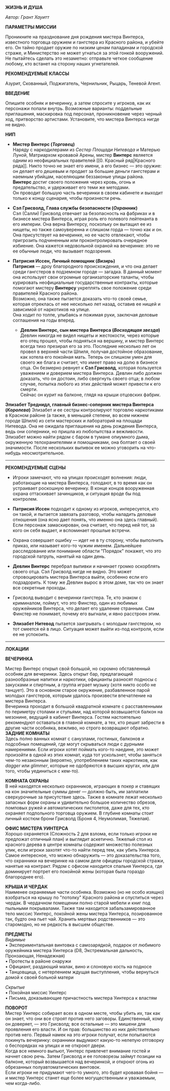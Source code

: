 **ЖИЗНЬ И ДУША**

*Автор: Грант Хауитт*

**ПАРАМЕТРЫ МИССИИ**

Проникните на празднование дня рождения мистера Винтерса, известного торговца оружием и гангстера из Красного района, и убейте его. Он тайно продает оружие по низким ценам паладинам и городской страже, и Министерство не может угнаться за этой гонкой вооружений. Не пытайтесь сделать это незаметно: отправьте четкое сообщение любому, кто встанет на сторону наших угнетателей.

**РЕКОМЕНДУЕМЫЕ КЛАССЫ**

Азурит, Скованный, Поджигатель, Чернильник, Рыцарь, Теневой Агент.

**ВВЕДЕНИЕ**

Опишите особняк и вечеринку, а затем спросите у игроков, как их персонажи попали внутрь. Возможные варианты: поддельные приглашения, маскировка под персонал, проникновение через черный ход, притворство артистами. Установите, что мистера Винтерса нигде не видно.

**НИП**

- **Мистер Винтерс (_Торговец_)**  
  Наряду с наркодилерами из *Сестер Площади Нитевода* и Матерью Луной, Матриархом кровавой Арены, мистер **Винтерс** является одним из неофициальных правителей [[0. Красный ряд|Красного ряда]]. Никто точно не знает его имени, а его бизнес — это оружие: он делает его дешевым и продает за большие деньги гангстерам и наемным убийцам, населяющим беззаконые улицы района.  
  **Винтерс** достиг своего положения через кровь, огонь и предательство, и удерживает его теми же методами.  
  Он проводит большую часть вечеринки в своем кабинете и выходит только к концу сценария, чтобы произнести речь.

- **Сэл Грисволд, Глава службы безопасности (_Охранник_)**  
  Сэл (Салли) Грисволд отвечает за безопасность на фабриках и в бизнесе мистера Винтерса, играя роль его полевого лейтенанта в его империи. Она верна Винтерсу, поскольку он вытащил ее из нищеты, но также самоуверенна и слишком горда — точно как и он.  
  Она присутствует на вечеринке, но ее часто отвлекают, чтобы пригрозить подчиненным или проконтролировать очередное избиение. Она кажется недовольной охраной на вечеринке: это не ее обычные люди, что вызывает подозрения.

- **Патрисия Иссен, Личный помощник (_Визирь_)**  
  **Патрисия** — дроу благородного происхождения, и что она делает среди гангстеров в подземном городе — загадка. В данный момент она использует свои огромные организаторские таланты, чтобы курировать неофициальные государственные контракты, которые помогают мистеру **Винтерсу** укреплять свое положение среди правителей Красного района.  
  Возможно, она также пытается доказать что-то своей семье, которая отреклась от нее несколько лет назад, оставив ее нищей и зависимой от наркотиков на улице.  
  Она ходит по толпе, улыбаясь и пожимая руки, заключая деловые соглашения на годы вперед.
  * **Девлин Винтерс, сын мистера Винтерса (_Восходящая звезда_)**  
  Девлин никогда не видел нищеты и жестокости, через которые его отец прошел, чтобы подняться на вершину, и мистер Винтерс всегда тихо презирал его за это. Последние несколько лет он провел в верхней части Шпиля, получая достойное образование, как хотела его покойная мать. Теперь он слишком умен для своего же блага и считает, что имеет право на долю в бизнесе отца. Он безмерно ревнует к **Сэл Грисволд**, которая пользуется уважением и доверием мистера Винтерса. Девлин либо должен доказать, что он достоин, либо свергнуть своего отца; в любом случае, попытка любого из этих действий может привести к его смерти.  
	Сейчас он курит на балконе, глядя на крыши отцовских фабрик.  

**Элизабет Треднидл, главный бизнес-соперник мистера Винтерса (*Королева*)** 
Элизабет и ее сестры контролируют торговлю наркотиками в Красном районе (а также, в меньшей степени, во всем нижнем городе Шпиля) из сети мастерских и лабораторий на площади Нитевода. Она не ожидала приглашения на день рождения Винтерса, ведь они соперники, но пришла из любопытства и вежливости.  
Элизабет можно найти рядом с баром в тумане опиумного дыма, окруженную телохранителями и помощниками, она болтает о своей значимости. После нескольких выпивок ее можно уговорить на что-нибудь неосмотрительное.  

---

**РЕКОМЕНДУЕМЫЕ СЦЕНЫ**

- Игроки замечают, что на улицах происходят волнения: люди, работающие на мистера Винтерса, голодают, в то время как он устраивает роскошную вечеринку. В конце концов вооруженная охрана оттаскивает зачинщиков, и ситуация вроде бы под контролем.

- **Патрисия Иссен** подходит к одному из игроков, интересуется, кто он такой, и пытается завязать разговор, чтобы наладить деловые отношения (она ясно дает понять, что именно она здесь главный). Если персонаж замаскирован, она считает, что перед ней тот, за кого он себя выдает, и вспоминает прошлые встречи.

- Охрана совершает ошибку — идет не в ту сторону, чтобы выполнить приказ, или называет кого-то чужим именем. Дальнейшее расследование или понимание области "Порядок" покажет, что это городской патруль, нанятый на один день.

- **Девлин Винтерс** перебрал выпивки и начинает громко оскорблять своего отца. Сэл Грисволд нигде не видно. Это может спровоцировать мистера Винтерса выйти, особенно если его подзадорить. К тому же Девлин вырос в этом доме, так что он знает все секретные проходы.

- Грисволд выводит с вечеринки гангстера. Те, кто знаком с криминалом, поймут, что это Финстер, один из любимых оружейников Винтерса, что делает его удаление странным. Сам Финстер не понимает, почему его выгнали, и явно расстроен этим.

- **Элизабет Нитевод** пытается заигрывать с молодым гангстером, но тот смеется ей в лицо. Ситуация может выйти из-под контроля, если ее не успокоить.

---

**ЛОКАЦИИ**

**ВЕЧЕРИНКА**

Мистер Винтерс открыл свой большой, но скромно обставленный особняк для вечеринки. Здесь открыт бар, предлагающий разнообразные напитки и наркотики, официанты разносят подносы с закусками и спиртным, а группа играет музыку (хотя никто особо не танцует). Это в основном старое окружение, разбавленное парой молодых гангстеров, которым удалось произвести впечатление на мистера Винтерса.  
Вечеринка проходит в большой квадратной комнате с расставленными по периметру столами и стульями, над которой возвышается балкон на мезонине, ведущий в кабинет Винтерса. Гостям настоятельно рекомендуют оставаться в главной комнате, а тех, кто решит забрести в другие части особняка, вежливо, но строго возвращают обратно.
**ЗАДНИЕ КОМНАТЫ**  
Здесь полно ванных комнат с санузлами, гостиных, балконов и подсобных помещений, где могут скрываться люди с дурными намерениями. Если игроки хотят поймать кого-то наедине, это может произойти в одной из этих комнат, куда тот ускользнет, чтобы заняться чем-то незаконным (вероятно, употреблением таких наркотиков, как *dagger* или *glimmer*, которые не одобряются в высших кругах, или для того, чтобы уединиться с кем-то).

**КОМНАТА ОХРАНЫ**  
В ней находятся несколько охранников, играющих в покер и ставящих на кон значительные суммы денег — должно быть, им заплатили сверхурочные за присутствие здесь. Также в комнате лежат несколько запасных форм охраны и удивительно большое количество обрезов, помповых ружей и автоматических пистолетов, даже для тех, кто охраняет подпольного торговца оружием. В глубине комнаты стоит личный костюм брони Грисволд (Броня 4, Неумолимая, Тяжелая).

**ОФИС МИСТЕРА УИНТЕРСА**  
Хорошо охраняется (Сложность 2 для взлома, если только игроки не предложат отличный план) и выглядит аскетично. Тяжелый стол из красного дерева в центре комнаты содержит множество полезных улик, если игроки захотят что-то найти перед тем, как убить Уинтерса. Самое интересное, что можно обнаружить — это доказательства того, что охранники на вечеринке на самом деле офицеры городской стражи, нанятые на контракт. Рядом с офисом находится спальня Уинтерса, где доминирует портрет его покойной жены (которая была гораздо благороднее его).

**КРЫША И ЧЕРДАК**  
Наименее охраняемые части особняка. Возможно (но не особо изящно) взобраться на крышу по "потолку" Красного района и спуститься через чердак. В чердачном помещении полно старой мебели и книг под пыльными покрывалами. Также там находится забальзамированное тело миссис Уинтерс, покойной жены мистера Уинтерса, позированное так, будто она пьет чай. Хранить мертвых родственников — это старомодно, но не редкость в высшем обществе.

**ПРЕДМЕТЫ**  
*Видимые*  
• Экспериментальная винтовка с самозарядкой, подарок от любимого оружейника мистера Уинтерса (D8, Экстремальная дальность, Пронзающая, Ненадежная)  
• Протесты в районе снаружи  
• Официант, раздающий малак, вино и слоновую кость на подносе  
• Танцовщица, с нетерпением ждущая выступления, чтобы вернуться домой к своей больной матери  

*Скрытые*  
• Покойная миссис Уинтерс  
• Письма, доказывающие причастность мистера Уинтерса к властям

**ПОВОРОТ**  
Мистер Уинтерс собирает всех в одном месте, чтобы убить их, так как он знает, что они все строят против него заговоры. Единственный, кому он доверяет, — это Грисволд; все остальные — это мишени для проявления его власти. И он прав: большинство из них действительно против него. Первый намек на это игроки получат, если попытаются покинуть вечеринку: охранники выдумают какую-то нелепую отговорку о беспорядках на улицах и не откроют двери.  
Когда все немного выпьют, Уинтерс привлечет внимание гостей и начнет свою речь. Затем Грисволд и ее головорезы займут позиции на балконе, который возвышается над вечеринкой, и откроют огонь из обрезанных полуавтоматических винтовок.  
Если игроки не придумают чего-то умного, это будет кровавая бойня — и мистер Уинтерс станет еще более могущественным и уважаемым, чем когда-либо.

